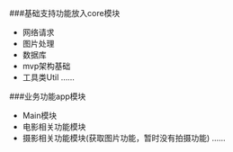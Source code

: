 ###基础支持功能放入core模块
- 网络请求
- 图片处理
- 数据库
- mvp架构基础
- 工具类Util
……

###业务功能app模块
- Main模块
- 电影相关功能模块
- 摄影相关功能模块(获取图片功能，暂时没有拍摄功能)
……